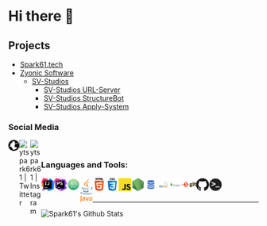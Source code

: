 # Hi there 👋

## Projects
- [Spark61.tech](http://spark61.tech/)
- [Zyonic Software](http://zyonicsoftware.com/)
  - [SV-Studios](https://sv-studios.net/)
    - [SV-Studios URL-Server](https://url.sv-studios.net/)
    - [SV-Studios StructureBot](https://discord.com/oauth2/authorize?client_id=585120769588330500&permissions=8&redirect_uri=https%3A%2F%2Fsv-studios.net%2F&scope=bot)
    - [SV-Studios Apply-System](https://apply.sv-studios.net/)
### Social Media

[<img align="left" alt="Website" width="22px" src="https://raw.githubusercontent.com/iconic/open-iconic/master/svg/globe.svg" />][website]
[<img align="left" alt="ytspark61 | Twitter" width="22px" src="https://cdn.jsdelivr.net/npm/simple-icons@v3/icons/twitter.svg" />][twitter]
[<img align="left" alt="ytspark61 | Instagram" width="22px" src="https://cdn.jsdelivr.net/npm/simple-icons@v3/icons/instagram.svg" />][instagram]

<br />

### Languages and Tools:
<img align="left" alt="IntelliJ IDEA Ultimate" width="26px" src="https://raw.githubusercontent.com/Spark61/Spark61/master/icon-intellij-idea.svg" />
<img align="left" alt="Phpstorm" width="26px" src="https://raw.githubusercontent.com/Spark61/Spark61/master/icon-phpstorm.svg" />
<img align="left" alt="Atom" width="26px" src="https://raw.githubusercontent.com/Spark61/Spark61/master/Icon_Atom.svg" />

<img align="left" alt="Java" width="26px" src="https://raw.githubusercontent.com/Spark61/Spark61/master/Java-Logo.svg" />

<img align="left" alt="HTML5" width="26px" src="https://raw.githubusercontent.com/github/explore/80688e429a7d4ef2fca1e82350fe8e3517d3494d/topics/html/html.png" />
<img align="left" alt="CSS" width="26px" src="https://raw.githubusercontent.com/github/explore/80688e429a7d4ef2fca1e82350fe8e3517d3494d/topics/css/css.png" />
<img align="left" alt="JavaScript" width="26px" src="https://raw.githubusercontent.com/Spark61/Spark61/master/javascript.svg" />


<img align="left" alt="Node.js" width="26px" src="https://raw.githubusercontent.com/github/explore/80688e429a7d4ef2fca1e82350fe8e3517d3494d/topics/nodejs/nodejs.png" />
<img align="left" alt="SQL" width="26px" src="https://raw.githubusercontent.com/github/explore/80688e429a7d4ef2fca1e82350fe8e3517d3494d/topics/sql/sql.png" />
<img align="left" alt="MySQL" width="26px" src="https://raw.githubusercontent.com/github/explore/80688e429a7d4ef2fca1e82350fe8e3517d3494d/topics/mysql/mysql.png" />
<img align="left" alt="MongoDB" width="26px" src="https://raw.githubusercontent.com/github/explore/80688e429a7d4ef2fca1e82350fe8e3517d3494d/topics/mongodb/mongodb.png" />
<img align="left" alt="Git" width="26px" src="https://raw.githubusercontent.com/github/explore/80688e429a7d4ef2fca1e82350fe8e3517d3494d/topics/git/git.png" />
<img align="left" alt="GitHub" width="26px" src="https://raw.githubusercontent.com/github/explore/78df643247d429f6cc873026c0622819ad797942/topics/github/github.png" />
<img align="left" alt="Terminal" width="26px" src="https://raw.githubusercontent.com/github/explore/80688e429a7d4ef2fca1e82350fe8e3517d3494d/topics/terminal/terminal.png" />

<br /><br />

---

<img align="left" alt="Spark61's Github Stats" src="https://github-readme-stats.vercel.app/api?username=Spark61&show_icons=true&hide_border=true&count_private=true" />

[website]: https://spark61.tech/
[twitter]: https://twitter.com/ytspark61/
[instagram]: https://www.instagram.com/ytspark61/
